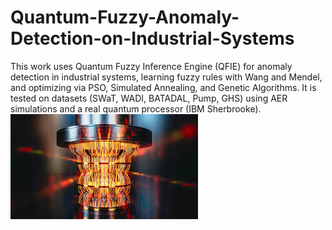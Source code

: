 # Quantum-Fuzzy-Anomaly-Detection-on-Industrial-Systems
This work uses Quantum Fuzzy Inference Engine (QFIE) for anomaly detection in industrial systems, learning fuzzy rules with Wang and Mendel, and optimizing via PSO, Simulated Annealing, and Genetic Algorithms. It is tested on datasets (SWaT, WADI, BATADAL, Pump, GHS) using AER simulations and a real quantum processor (IBM Sherbrooke).
![QuantumComputer](./images.jpeg)
